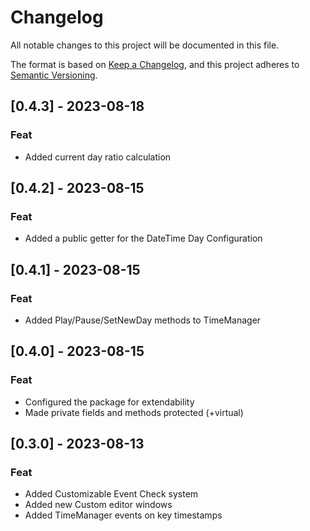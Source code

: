 # Changelog

All notable changes to this project will be documented in this file.

The format is based on [Keep a Changelog](https://keepachangelog.com/en/1.0.0/), and this project adheres to [Semantic Versioning](https://semver.org/spec/v2.0.0.html).

## [0.4.3] - 2023-08-18
### Feat
- Added current day ratio calculation

## [0.4.2] - 2023-08-15
### Feat
- Added a public getter for the DateTime Day Configuration

## [0.4.1] - 2023-08-15
### Feat
- Added Play/Pause/SetNewDay methods to TimeManager

## [0.4.0] - 2023-08-15
### Feat
- Configured the package for extendability
- Made private fields and methods protected (+virtual)

## [0.3.0] - 2023-08-13
### Feat
- Added Customizable Event Check system
- Added new Custom editor windows
- Added TimeManager events on key timestamps
